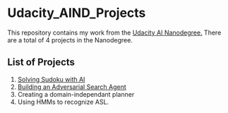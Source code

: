 # Udacity_AIND_Projects

This repository contains my work from the [Udacity AI Nanodegree.](https://in.udacity.com/course/artificial-intelligence-nanodegree--nd889) There are a total of 4 projects in the Nanodegree.

## List of Projects 

1. [Solving Sudoku with AI](https://github.com/anukarsh1/Udacity_AIND_Projects/tree/master/Solving%20Sudoku%20Using%20AI)
2. [Building an Adversarial Search Agent](https://github.com/anukarsh1/Udacity_AIND_Projects/tree/master/Building%20a%20game%20playing%20Agent)
3. Creating a domain-independant planner
4. Using HMMs to recognize ASL.

